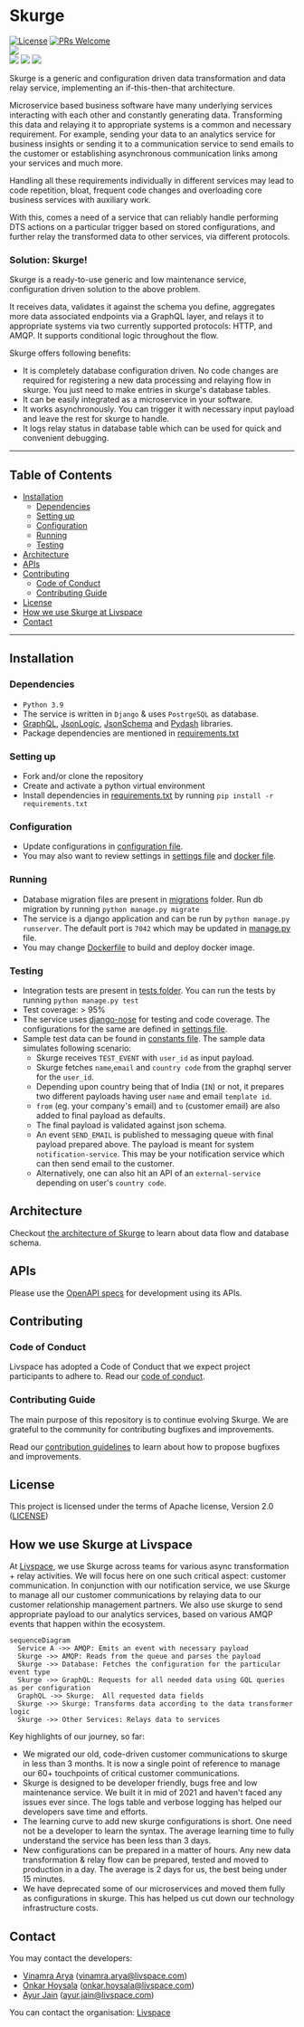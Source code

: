 # Skurge 
[![License](https://img.shields.io/badge/License-Apache_2.0-blue.svg)](LICENSE.txt) [![PRs Welcome](https://img.shields.io/badge/PRs-welcome-brightgreen.svg)](resources/contributing.md)
<br />[![](https://img.shields.io/badge/code--coverage-95%25-brightgreen)](coverage.xml)
<br />![](https://img.shields.io/badge/Python-3.9-green) ![](https://img.shields.io/badge/Django-2.2-green) ![](https://img.shields.io/badge/PostgreSQL-12-blue)

Skurge is a generic and configuration driven data transformation and data relay service, implementing an if-this-then-that architecture.

Microservice based business software have many underlying services interacting with each other and constantly generating data. 
Transforming this data and relaying it to appropriate systems is a common and necessary requirement.
For example, sending your data to an analytics service for business insights or sending it to a communication service to send emails to the customer
or establishing asynchronous communication links among your services and much more.

Handling all these requirements individually in different services may lead to code repetition, bloat, frequent code changes and overloading core business services with auxiliary work.

With this, comes a need of a service that can reliably handle performing DTS actions on a particular trigger based on stored configurations, and further relay the transformed data to other services, via different protocols.


### Solution: Skurge!
Skurge is a ready-to-use generic and low maintenance service, configuration driven solution to the above problem.

It receives data, validates it against the schema you define, aggregates more data associated endpoints via a GraphQL layer, and relays it to appropriate systems via two currently supported protocols: HTTP, and AMQP. It supports conditional logic throughout the flow. 

Skurge offers following benefits:
* It is completely database configuration driven. No code changes are required for registering a new data processing and relaying flow in skurge. You just need to make entries in skurge's database tables. 
* It can be easily integrated as a microservice in your software.
* It works asynchronously. You can trigger it with necessary input payload and leave the rest for skurge to handle.
* It logs relay status in database table which can be used for quick and convenient debugging.

---
## Table of Contents
* [Installation](#Installation)
  * [Dependencies](#Dependencies)
  * [Setting up](#Setting-up)
  * [Configuration](#Configuration)
  * [Running](#Running)
  * [Testing](#Testing)
* [Architecture](#Architecture)
* [APIs](#APIs)
* [Contributing](#Contributing)
  * [Code of Conduct](#Code-of-Conduct)
  * [Contributing Guide](#Contributing-Guide)
* [License](#License)
* [How we use Skurge at Livspace](#How-we-use-Skurge-at-Livspace)
* [Contact](#Contact)
---

## Installation


### Dependencies
* `Python 3.9`
* The service is written in `Django` & uses `PostrgeSQL` as database.
* [GraphQL](https://graphql.org/), [JsonLogic](https://jsonlogic.com/), [JsonSchema](https://json-schema.org/) and [Pydash](https://pydash.readthedocs.io/en/latest/) libraries.
* Package dependencies are mentioned in [requirements.txt](requirements.txt)

### Setting up
* Fork and/or clone the repository
* Create and activate a python virtual environment
* Install dependencies in [requirements.txt](requirements.txt) by running `pip install -r requirements.txt`

### Configuration
* Update configurations in [configuration file](webapp/conf/env/conf.py).
* You may also want to review settings in [settings file](webapp/conf/settings.py) and [docker file](Dockerfile).

### Running
* Database migration files are present in [migrations](webapp/apps/skurge/migrations) folder. Run db migration by running `python manage.py migrate`
* The service is a django application and can be run by `python manage.py runserver`. The default port is `7042` which may be updated in [manage.py](manage.py) file.
* You may change [Dockerfile](Dockerfile) to build and deploy docker image.

### Testing
* Integration tests are present in [tests folder](webapp/apps/skurge/tests). You can run the tests by running `python manage.py test`
* Test coverage: > 95%
* The service uses [django-nose](https://pypi.org/project/django-nose/) for testing and code coverage. The configurations for the same are defined in [settings file](webapp/conf/settings.py).
* Sample test data can be found in [constants file](webapp/apps/skurge/tests/common/constants.py). The sample data simulates following scenario:
  * Skurge receives `TEST_EVENT` with `user_id` as input payload.
  * Skurge fetches `name`,`email` and `country code` from the graphql server for the `user_id`.
  * Depending upon country being that of India (`IN`) or not, it prepares two different payloads having user `name` and email `template id`.
  * `from` (eg. your company's email) and `to` (customer email) are also added to final payload as defaults.
  * The final payload is validated against json schema.
  * An event `SEND_EMAIL` is published to messaging queue with final payload prepared above. The payload is meant for system `notification-service`. This may be your notification service which can then send email to the customer.
  * Alternatively, one can also hit an API of an `external-service` depending on user's `country code`.

## Architecture
Checkout [the architecture of Skurge](resources/architecture.md) to learn about data flow and database schema.

## APIs
Please use the [OpenAPI specs](resources/apis.md) for development using its APIs.


## Contributing

### Code of Conduct
Livspace has adopted a Code of Conduct that we expect project participants to adhere to. Read our [code of conduct](resources/code_of_conduct.md).

### Contributing Guide
The main purpose of this repository is to continue evolving Skurge. We are grateful to the community for contributing bugfixes and improvements.

Read our [contribution guidelines](resources/contributing.md) to learn about how to propose bugfixes and improvements.

## License
This project is licensed under the terms of Apache license, Version 2.0 ([LICENSE](LICENSE.txt))

## How we use Skurge at Livspace
At [Livspace](https://www.livspace.com/), we use Skurge across teams for various async transformation + relay activities. We will focus here on one such critical aspect: customer communication. In conjunction with our notification service, we use Skurge to manage all our customer communications by relaying data to our customer relationship management partners. We also use skurge to send appropriate payload to our analytics services, based on various AMQP events that happen within the ecosystem. 

```mermaid
sequenceDiagram
  Service A ->> AMQP: Emits an event with necessary payload
  Skurge ->> AMQP: Reads from the queue and parses the payload
  Skurge ->> Database: Fetches the configuration for the particular event type
  Skurge ->> GraphQL: Requests for all needed data using GQL queries as per configuration
  GraphQL ->> Skurge:  All requested data fields
  Skurge ->> Skurge: Transforms data according to the data transformer logic
  Skurge ->> Other Services: Relays data to services
 ```

Key highlights of our journey, so far:
* We migrated our old, code-driven customer communications to skurge in less than 3 months. It is now a single point of reference to manage our 60+ touchpoints of critical customer communications. 
* Skurge is designed to be developer friendly, bugs free and low maintenance service. We built it in mid of 2021 and haven't faced any issues ever since. The logs table and verbose logging has helped our developers save time and efforts. 
* The learning curve to add new skurge configurations is short. One need not be a developer to learn the syntax. The average learning time to fully understand the service has been less than 3 days.
* New configurations can be prepared in a matter of hours. Any new data transformation & relay flow can be prepared, tested and moved to production in a day. The average is 2 days for us, the best being under 15 minutes.
* We have deprecated some of our microservices and moved them fully as configurations in skurge. This has helped us cut down our technology infrastructure costs.


## Contact
You may contact the developers:
* [Vinamra Arya](https://github.com/vinamraarya-livspace) (vinamra.arya@livspace.com)
* [Onkar Hoysala](https://github.com/onkarhoysalalivspace) (onkar.hoysala@livspace.com)
* [Ayur Jain](https://github.com/aj95) (ayur.jain@livspace.com)

You can contact the organisation: [Livspace](https://www.livspace.com/in/contact-us)
